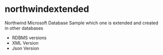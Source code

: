 # northwindextended
Northwind Microsoft Database Sample which one is extended and created in other databases

- RDBMS versions
- XML Version
- Json Version 
